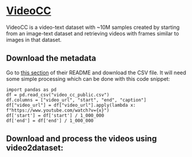 # [VideoCC](https://github.com/google-research-datasets/videoCC-data)

VideoCC is a video-text dataset with ~10M samples created by starting from an image-text dataset and retrieving videos with frames similar to images in that dataset.

## Download the metadata

Go to [this section](https://github.com/google-research-datasets/videoCC-data#data-format-for-videocc) of their README and download the CSV file. It will need some simple processing which can be done with this code snippet:
```python3
import pandas as pd
df = pd.read_csv("video_cc_public.csv")
df.columns = ["video_url", "start", "end", "caption"]
df["video_url"] = df["video_url"].apply(lambda x: f"https://www.youtube.com/watch?v={x}")
df['start'] = df['start'] / 1_000_000
df['end'] = df['end'] / 1_000_000
```

## Download and process the videos using video2dataset:





